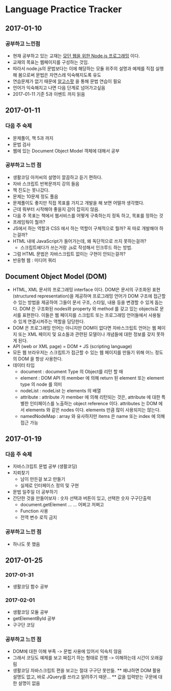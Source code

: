 # Language Practice Tracker


## 2017-01-10
### 공부하고 느낀점
* 현재 공부하고 있는 교재는 [모던 웹을 위한 Node.js 프로그래밍](http://www.hanb.co.kr/book/look.html?isbn=978-89-7914-888-6) 이다.
* 교재의 목표는 웹페이지를 구성하는 것임.
* 따라서 node.js의 문법보다는 이에 해당하는 모듈 위주의 설명과 예제를 직접 실행 해 봄으로써 문법은 자연스레 익숙해지도록 유도
* 연습문제가 없기 때문에 [알고스팟](https://algospot.com/judge/problem/list/) 을 통해 문법 연습이 필요
* 언어가 익숙해지고 나면 다음 단계로 넘어가고싶음
* 2017-01-11 기준 5과 이벤트 까지 읽음

## 2017-01-11
### 다음 주 숙제
* 문제풀이, 책 5과 까지
* 문법 검사
* 웹에 있는 Document Object Model 객체에 대해서 공부

### 공부하고 느낀 점
* 생활코딩 아저씨의 설명이 깔끔하고 듣기 편하다.
* 자바 스크립트 반복문까지 강의 들음
* 책 진도는 못나갔다.
* 문제는 10문제 정도 풀음
* 문제풀이도 좋지만 직접 목표를 가지고 개발을 해 보면 어떨까 생각했다.
* 근데 뭐부터 시작해야 좋을지 감이 잡히지 않음.
* 다음 주 목표는 책에서 웹서비스를 어떻게 구축하는지 정독 하고, 목표를 정하는 것
* 프레임웍이 뭘까?
* JS에서 하는 역할과 CSS 에서 하는 역할이 구체적으로 뭘까? 꼭 따로 개발해야 하는걸까?
* HTML 내에 JavaScript가 들어가는데, 왜 독단적으로 쓰지 못하는걸까?
  * 스크립트에다가 쓰는거랑 .js로 작성해서 인크루드 하는 방법.
* 그럼 HTML 문법은 자바스크립트 없이는 구현이 안되는걸까?
* 반응형 웹 : 미디어 쿼리

## Document Object Model (DOM)
* HTML, XML 문서의 프로그래밍 interface 이다. DOM은 문서의 구조화된 표현(structured representation)을 제공하며 프로그래밍 언어가 DOM 구조에 접근할 수 있는 방법을 제공하여 그들이 문서 구조, 스타일, 내용 등을 변경할 수 있게 돕는다. DOM 은 구조화된 nodes와 property 와 method 를 갖고 있는 objects로 문서를 표현한다. 이들은 웹 페이지를 스크립트 또는 프로그래밍 언어들에서 사용될 수 있게 연결시켜주는 역할을 담당한다.
* DOM 은 프로그래밍 언어는 아니지만 DOM이 없다면 자바스크립트 언어는 웹 페이지 또는 XML 페이지 및 요소들과 관련된 모델이나 개념들에 대한 정보를 갖지 못하게 된다.
* API (web or XML page) = DOM + JS (scripting language)
* 모든 웹 브라우저는 스크립트가 접근할 수 있는 웹 페이지를 만들기 위해 어느 정도의 DOM 을 항상 사용한다.
* 데이터 타입
  * document : document Type 의 Object를 리턴 할 때
  * element : DOM API 의 member 에 의해 return 된 element 또는 element type 의 node 를 의미
  * nodeList : nodeList 는 elements 의 배열
  * attribute : attribute 가 member 에 의해 리턴되는 것은, attribute 에 대한 특별한 인터페이스를 노출하는 object reference 이다. attributes 는 DOM 에서 elements 와 같은 nodes 이다. elements 만큼 많이 사용되지는 않는다.
  * namedNodeMap : array 와 유사하지만 items 은 name 또는 index 에 의해 접근 가능


## 2017-01-19
### 다음 주 숙제
* 자바스크립트 문법 공부 (생활코딩)
* 지뢰찾기
  * 남이 만든걸 보고 만들기
  * 실제로 인터페이스 정의 및 구현
* 문법 일주일 더 공부하기
* 간단한 것을 만들어보자 : 숫자 선택과 버튼이 있고, 선택한 숫자 구구단출력
  * document.getElement ... ... 어쩌고 저쩌고
  * Function 사용
  * 전역 변수 로직 금지

### 공부하고 느낀 점
* 하나도 못 했음

## 2017-01-25
### 2017-01-31
* 생활코딩 함수 공부
### 2017-02-01
* 생활코딩 모듈 공부
* getElementById 공부
* 구구단 코딩

### 공부하고 느낀 점
* DOM에 대한 이해 부족 -> 문법 사용에 있어서 익숙치 않음
* 그래서 코딩도 예제를 보고 짜집기 하는 형태로 진행 -> 이해하는데 시간이 오래걸림
* 생활코딩 자바스크립트 편을 보고는 절대 구구단 못만듦.
** 왜냐하면 DOM 활용 설명도 없고, 바로 JQuery를 쓰라고 알려주기 때문...
** 값을 입력받는 구문에 대한 설명이 없음
